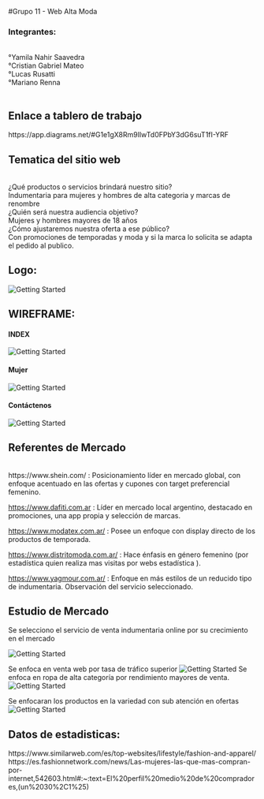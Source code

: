 #Grupo 11 - Web Alta Moda

<h3>Integrantes:</h3><br>
°Yamila Nahir Saavedra<br>
°Cristian Gabriel Mateo<br>
°Lucas Rusatti<br>
°Mariano Renna<br><br>

<h2>Enlace a tablero de trabajo</h2>
https://app.diagrams.net/#G1e1gX8Rm9IlwTd0FPbY3dG6suT1fI-YRF


<h2>Tematica del sitio web</h2> <br>
¿Qué productos o servicios brindará nuestro sitio?<br>
Indumentaria para mujeres y hombres de alta categoria y marcas de renombre <br>
¿Quién será nuestra audiencia objetivo?<br>
Mujeres y hombres mayores de 18 años<br>
¿Cómo ajustaremos nuestra oferta a ese público?<br>
Con promociones de temporadas y moda y si la marca lo solicita se adapta el pedido al publico.<br>

<h2>Logo:</h2>

![Getting Started](./Imagenes/logo%20altamoda.jpg)

<h2>WIREFRAME:</h2>
<h4>INDEX</h4>

![Getting Started](./Imagenes/INDEX.jpg)

<h4>Mujer</h4>

![Getting Started](./Imagenes/Mujer.jpg)

<h4>Contáctenos</h4>

![Getting Started](./Imagenes/Contactenos.jpg)



<h2>Referentes de Mercado</h2><br>
https://www.shein.com/ : Posicionamiento líder en mercado global, con enfoque acentuado en las ofertas y cupones con target preferencial femenino.<br>

https://www.dafiti.com.ar :  Líder en mercado local argentino, destacado en promociones, una app propia y selección de marcas.<br>

https://www.modatex.com.ar/ : Posee un enfoque con display directo de los productos de temporada.<br>

https://www.distritomoda.com.ar/  : Hace énfasis en género femenino (por estadística quien realiza mas visitas por webs estadística ).<br>

https://www.yagmour.com.ar/ : Enfoque en más estilos de un reducido tipo de indumentaria.
Observación del servicio seleccionado.<br>

<h2>Estudio de Mercado</h2>
Se selecciono el servicio de venta indumentaria online por su crecimiento en el mercado

![Getting Started](./Imagenes/estadistica1.jpg)

Se enfoca en venta web por tasa de tráfico superior
![Getting Started](./Imagenes/estadistica2.jpg)
Se enfoca en ropa de alta categoría por rendimiento mayores de venta.
![Getting Started](./Imagenes/estadistica3.jpg)

Se enfocaran los productos en la variedad con sub atención en ofertas
![Getting Started](./Imagenes/estadistica4.jpg)

<h2>Datos de estadisticas:</h2>
https://www.similarweb.com/es/top-websites/lifestyle/fashion-and-apparel/
https://es.fashionnetwork.com/news/Las-mujeres-las-que-mas-compran-por-internet,542603.html#:~:text=El%20perfil%20medio%20de%20compradores,(un%2030%2C1%25) 


